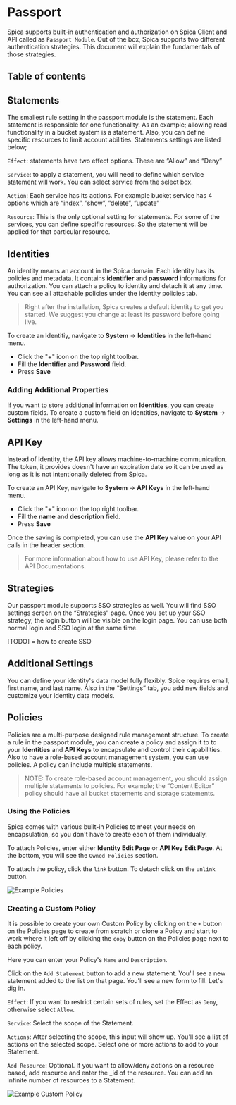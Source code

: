 # Passport

Spica supports built-in authentication and authorization on Spica Client and API called as `Passport Module`. Out of the box, Spica supports two different authentication strategies. This document will explain the fundamentals of those strategies.

## Table of contents

## Statements
The smallest rule setting in the passport module is the statement. Each statement is responsible for one functionality. As an example; allowing read functionality in a bucket system is a statement. Also, you can define specific resources to limit account abilities. Statements settings are listed below;

`Effect`: statements have two effect options. These are “Allow” and “Deny”

`Service`: to apply a statement, you will need to define which service statement will work. You can select service from the select box.

`Action`: Each service has its actions. For example bucket service has 4 options which are “index”, ”show”, ”delete”, ”update”

`Resource`: This is the only optional setting for statements. For some of the services, you can define specific resources. So the statement will be applied for that particular resource.

## Identities
An identity means an account in the Spica domain. Each identity has its policies and metadata. It contains **identifier** and **password** informations for authorization. You can attach a policy to identity and detach it at any time. You can see all attachable policies under the identity policies tab. 

> Right after the installation, Spica creates a default identity to get you started. We suggest you change at least its password before going live.

To create an Identitiy, navigate to **System** -> **Identities** in the left-hand menu.

- Click the "+" icon on the top right toolbar.
- Fill the **Identifier** and **Password** field.
- Press **Save**

### Adding Additional Properties

If you want to store additional information on **Identities**, you can create custom fields. To create a custom field on Identities, navigate to **System** -> **Settings** in the left-hand menu.

## API Key

Instead of Identity, the API key allows machine-to-machine communication. The token, it provides doesn't have an expiration date so it can be used as long as it is not intentionally deleted from Spica.

To create an API Key, navigate to **System** -> **API Keys** in the left-hand menu.

- Click the "+" icon on the top right toolbar.
- Fill the **name** and **description** field.
- Press **Save**

Once the saving is completed, you can use the **API Key** value on your API calls in the header section.

> For more information about how to use API Key, please refer to the API Documentations.

## Strategies
Our passport module supports SSO strategies as well. You will find SSO settings screen on the “Strategies” page. Once you set up your SSO strategy, the login button will be visible on the login page. You can use both normal login and SSO login at the same time.

[TODO] = how to create SSO

## Additional Settings
You can define your identity's data model fully flexibly. Spice requires email, first name, and last name. Also in the “Settings” tab, you add new fields and customize your identity data models.

## Policies


Policies are a multi-purpose designed rule management structure. To create a rule in the passport module, you can create a policy and assign it to to your **Identities** and **API Keys** to encapsulate and control their capabilities. Also to have a role-based account management system, you can use policies. A policy can include multiple statements. 

> NOTE: To create role-based account management, you should assign multiple statements to policies. For example; the “Content Editor” policy should have all bucket statements and storage statements.

### Using the Policies

Spica comes with various built-in Policies to meet your needs on encapsulation, so you don't have to create each of them individually.

To attach Policies, enter either **Identity Edit Page** or **API Key Edit Page**. At the bottom, you will see the `Owned Policies` section.

To attach the policy, click the `link` button. To detach click on the `unlink` button.

![Example Policies](assets/images/docs/passport/policies.png)

### Creating a Custom Policy

It is possible to create your own Custom Policy by clicking on the `+` button on the Policies page to create from scratch or clone a Policy and start to work where it left off by clicking the `copy` button on the Policies page next to each policy.

Here you can enter your Policy's `Name` and `Description`.

Click on the `Add Statement` button to add a new statement. You'll see a new statement added to the list on that page. You'll see a new form to fill. Let's dig in.

`Effect`: If you want to restrict certain sets of rules, set the Effect as `Deny`, otherwise select `Allow`.

`Service`: Select the scope of the Statement.

`Actions`: After selecting the scope, this input will show up. You'll see a list of actions on the selected scope. Select one or more actions to add to your Statement.

`Add Resource`: Optional. If you want to allow/deny actions on a resource based, add resource and enter the \_id of the resource. You can add an infinite number of resources to a Statement.

![Example Custom Policy](assets/images/docs/passport/custom_policies.png)
